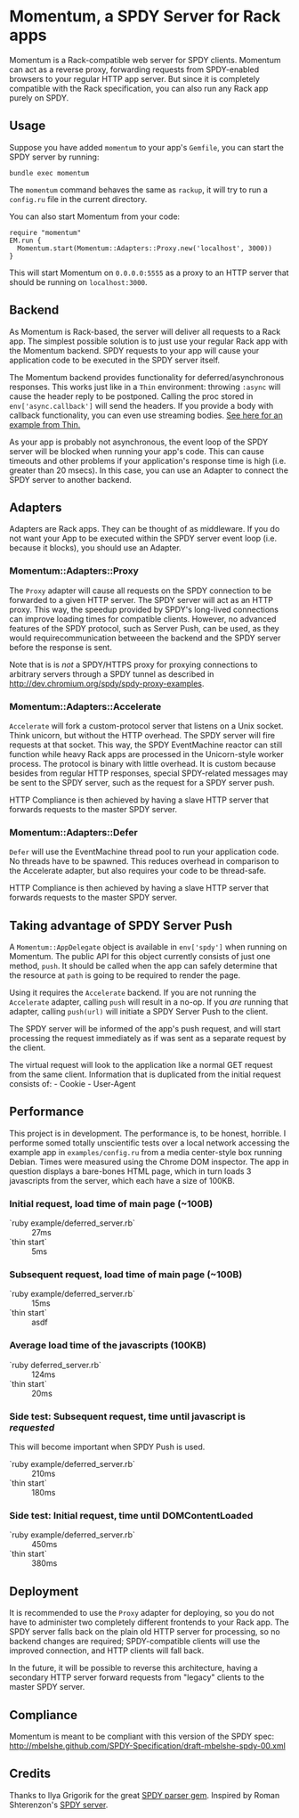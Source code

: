 Momentum, a SPDY Server for Rack apps
=====================================


Momentum is a Rack-compatible web server for SPDY clients. Momentum can act as a reverse proxy, 
forwarding requests from SPDY-enabled browsers to your regular HTTP app server.
But since it is completely compatible with the Rack specification, you can also run any Rack app
purely on SPDY.

Usage
-----

Suppose you have added `momentum` to your app's `Gemfile`, you can start the SPDY server by running:

    bundle exec momentum
  
The `momentum` command behaves the same as `rackup`, it will try to run a `config.ru` file in the 
current directory.

You can also start Momentum from your code:

    require "momentum"
    EM.run {
      Momentum.start(Momentum::Adapters::Proxy.new('localhost', 3000))
    }

This will start Momentum on `0.0.0.0:5555` as a proxy to an HTTP server that should be running on
`localhost:3000`.

Backend
-------
As Momentum is Rack-based, the server will deliver all requests to a Rack app.
The simplest possible solution is to just use your regular Rack app with the Momentum backend.
SPDY requests to your app will cause your application code to be executed in the SPDY server 
itself. 

The Momentum backend provides functionality for deferred/asynchronous responses.
This works just like in a `Thin` environment: throwing `:async` will cause the
header reply to be postponed. Calling the proc stored in `env['async.callback']`
will send the headers. If you provide a body with callback functionality, you can
even use streaming bodies. [See here for an example from Thin.][thin_async]

As your app is probably not asynchronous, the event loop of the SPDY server will be 
blocked when running your app's code. This can cause timeouts and other problems if your 
application's response time is high (i.e. greater than 20 msecs). In this case, you can 
use an Adapter to connect the SPDY server to another backend.


Adapters
--------
Adapters are Rack apps. They can be thought of as middleware. If you do not want your App
to be executed within the SPDY server event loop (i.e. because it blocks), you should use an
Adapter.


### Momentum::Adapters::Proxy
The `Proxy` adapter will cause all requests on the SPDY connection to be forwarded to a 
given HTTP server. The SPDY server will act as an HTTP proxy. This way, the speedup provided 
by SPDY's long-lived connections can improve loading times for compatible clients.
However, no advanced features of the SPDY protocol, such as Server Push, can be used, as
they would requirecommunication betweeen the backend and the SPDY server before the response 
is sent.

Note that is is _not_ a SPDY/HTTPS proxy for proxying connections to arbitrary servers
through a SPDY tunnel as described in http://dev.chromium.org/spdy/spdy-proxy-examples.


### Momentum::Adapters::Accelerate
`Accelerate` will fork a custom-protocol server that listens on a Unix socket.
Think unicorn, but without the HTTP overhead. The SPDY server will fire requests
at that socket. This way, the SPDY EventMachine reactor can still function while 
heavy Rack apps are processed in the Unicorn-style worker process.
The protocol is binary with little overhead. It is custom because besides from
regular HTTP responses, special SPDY-related messages may be sent to the SPDY server,
such as the request for a SPDY server push.

HTTP Compliance is then achieved by having a slave HTTP server that forwards requests to
the master SPDY server.


### Momentum::Adapters::Defer
`Defer` will use the EventMachine thread pool to run your application code. No threads have to be
spawned. This reduces overhead in comparison to the Accelerate adapter, but also requires
your code to be thread-safe.

HTTP Compliance is then achieved by having a slave HTTP server that forwards requests to
the master SPDY server.


Taking advantage of SPDY Server Push
-------------------------------------
A `Momentum::AppDelegate` object is available in `env['spdy']` when running on Momentum.
The public API for this object currently consists of just one method, `push`.
It should be called when the app can safely determine that the resource
at `path` is going to be required to render the page.

Using it requires the `Accelerate` backend. If you are not running the `Accelerate` adapter,
calling `push` will result in a no-op. If you _are_ running that adapter, calling `push(url)`
will initiate a SPDY Server Push to the client.

The SPDY server will be informed of the app's push request, and will start processing the 
request immediately as if was sent as a separate request by the client.

The virtual request will look to the application like a normal GET request from the same 
client. Information that is duplicated from the initial request consists of:
    - Cookie
    - User-Agent


Performance
-----------
This project is in development. The performance is, to be honest, horrible.
I performe somed totally unscientific tests over a local network accessing the example app in
`examples/config.ru` from a media center-style box running Debian. Times were measured 
using the Chrome DOM inspector. The app in question displays a bare-bones HTML page, which 
in turn loads 3 javascripts from the server, which each have a size of 100KB.

### Initial request, load time of main page (~100B)
<dl>
  <dt>`ruby example/deferred_server.rb`</dt>
  <dd>27ms</dd>
  
  <dt>`thin start`</dt>
  <dd>5ms</dd>
</dl>

### Subsequent request, load time of main page (~100B)
<dl>
  <dt>`ruby example/deferred_server.rb`</dt>
  <dd>15ms</dd>
  
  <dt>`thin start`</dt>
  <dd>asdf</dd>
</dl>

### Average load time of the javascripts (100KB)
<dl>
  <dt>`ruby deferred_server.rb`</dt>
  <dd>124ms</dd>
  
  <dt>`thin start`</dt>
  <dd>20ms</dd>
</dl>

### Side test: Subsequent request, time until javascript is _requested_
This will become important when SPDY Push is used.
<dl>
  <dt>`ruby example/deferred_server.rb`</dt>
  <dd>210ms</dd>
  
  <dt>`thin start`</dt>
  <dd>180ms</dd>
</dl>

### Side test: Initial request, time until DOMContentLoaded
<dl>
  <dt>`ruby example/deferred_server.rb`</dt>
  <dd>450ms</dd>
  
  <dt>`thin start`</dt>
  <dd>380ms</dd>
</dl>

Deployment
----------
It is recommended to use the `Proxy` adapter for deploying, so you do not have to administer
two completely different frontends to your Rack app. The SPDY server falls back on the plain 
old HTTP server for processing, so no backend changes are required; SPDY-compatible clients
will use the improved connection, and HTTP clients will fall back.

In the future, it will be possible to reverse this architecture, having a secondary HTTP server
forward requests from "legacy" clients to the master SPDY server.


Compliance
----------
Momentum is meant to be compliant with this version of the SPDY spec:
http://mbelshe.github.com/SPDY-Specification/draft-mbelshe-spdy-00.xml


Credits
-------
Thanks to Ilya Grigorik for the great [SPDY parser gem](https://github.com/igrigorik/spdy).
Inspired by Roman Shterenzon's [SPDY server](https://github.com/romanbsd/spdy).

[thin_async]: https://github.com/macournoyer/thin/blob/master/example/async_app.ru